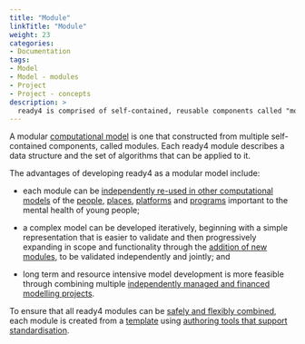 ```yaml
---
title: "Module"
linkTitle: "Module"
weight: 23
categories: 
- Documentation
tags:
- Model
- Model - modules
- Project
- Project - concepts
description: >
  ready4 is comprised of self-contained, reusable components called "modules".
---
```


A modular [computational model](/docs/getting-started/concepts/model/) is one that constructed from multiple self-contained components, called modules. Each ready4 module describes a data structure and the set of algorithms that can be applied to it. 

The advantages of developing ready4 as a modular model include:

- each module can be [independently re-used in other computational models](/docs/model/using-modules/) of the [people](/docs/model/using-modules/people/), [places](/docs/model/using-modules/places/), [platforms](/docs/model/using-modules/platforms/) and [programs](/docs/model/using-modules/programs/) important to the mental health of young people;

- a complex model can be developed iteratively, beginning with a simple representation that is easier to validate and then progressively expanding in scope and functionality through the [addition of new modules](/docs/model/authoring-modules/), to be validated independently and jointly; and

- long term and resource intensive model development is more feasible through combining multiple [independently managed and financed modelling projects](/docs/getting-started/concepts/project/).

To ensure that all ready4 modules can be [safely and flexibly combined](/docs/framework/implementation/paradigm/object-oriented/#modular-computational-models/), each module is created from a [template](/docs/framework/implementation/modularity/) using [authoring tools that support standardisation](/docs/getting-started/software/libraries/installation/authoring-tools/code-development/). 